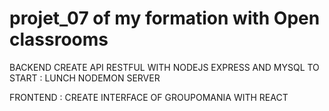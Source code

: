 # projet_07 of my formation with Open classrooms 
 BACKEND 
 CREATE API RESTFUL WITH NODEJS EXPRESS AND MYSQL 
 TO START : 
 LUNCH NODEMON SERVER 
 
 FRONTEND : 
 CREATE INTERFACE OF GROUPOMANIA WITH REACT 

